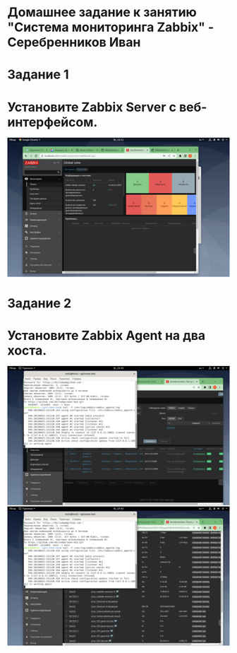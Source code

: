 # Домашнее задание к занятию "Система мониторинга Zabbix" - Серебренников Иван

# Задание 1
# Установите Zabbix Server c веб-интерфейсом.
![zabbix_admin.png](https://github.com/Skiledqo/smon-hw1/blob/main/img/zabbix_admin.png)
# Задание 2
# Установите Zabbix Agent на два хоста.
![zabbix_hosts.png](https://github.com/Skiledqo/smon-hw1/blob/main/img/zabbix_hosts.png)
![zabbix_latest.png](https://github.com/Skiledqo/smon-hw1/blob/main/img/zabbix_latest.png)

